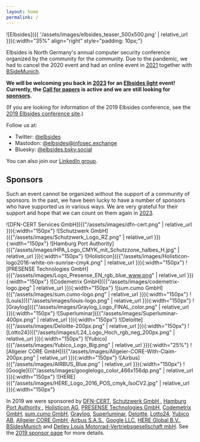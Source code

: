 ```yaml
---
layout: home
permalink: /
---
```


![Elbsides]({{ '/assets/images/elbsides_teaser_500x500.png' | relative_url }}){:width="35%" align="right" style="padding: 10px;"}

<!-- ![Elbsides](/assets/images/elbsides_teaser_500x500.png){:width="45%" align="right" style="padding: 10px;"} -->

Elbsides is North Germany's annual computer security conference organized by the community for the community. Due to the pandemic, we had to cancel the 2020 event and had an online event in [2021](/2021/) together with [BSideMunich](https://www.bsidesmunich.org).

**We will be welcoming you back in [2023](/2023/) for an [Elbsides light](/2023/) event! Currently, the [Call for papers](/2023/cfp/) is active and we are still looking for [sponsors](/2023/#sponsors).**

(If you are looking for information of the 2019 Elbsides conference, see the [2019 Elbsides conference site](/2019/).)

Follow us at:

* Twitter: [@elbsides](https://twitter.com/elbsides)
* Mastodon: [@elbsides@infosec.exchange](https://infosec.exchange/@elbsides)
* Bluesky: [@elbsides.bsky.social](https://bsky.app/profile/elbsides.bsky.social)

You can also join our [LinkedIn group](https://www.linkedin.com/groups/8828793/).

## Sponsors

Such an event cannot be organized without the support of a community of sponsors. In the past, we have been lucky to have a number of sponsors who have supported us in various ways. We are very grateful for their support and hope that we can count on them again in [2023](/2023/).

![DFN-CERT Services GmbH]({{"/assets/images/dfn-cert.png" | relative_url }}){:width="150px"}
![Schutzwerk GmbH]({{"/assets/images/Schutzwerk_Logo_RZ.png" | relative_url }}){:width="150px"}
![Hamburg Port Authority]({{"/assets/images/HPA_Logo_CMYK_mit_Schutzzone_halbes_H.jpg" | relative_url }}){:width="150px"}
![Holisticon]({{"/assets/images/Holisticon-logo2016-white-on-sunrise-cmyk.png" | relative_url }}){:width="150px"}
![PRESENSE Technologies GmbH]({{"/assets/images/Logo_Presense_EN_rgb_blue_www.png" | relative_url }}){:width="150px"}
![Codemetrix GmbH]({{"/assets/images/codemetrix-logo.jpeg" | relative_url }}){:width="150px"}
![sum.cumo GmbH]({{"/assets/images/sum.cumo-logo.png" | relative_url }}){:width="150px"}
![Louis]({{"/assets/images/louis-logo.png" | relative_url }}){:width="150px"}
![Graylog]({{"/assets/images/Graylog_Logo_FINAL_color.png" | relative_url }}){:width="150px"}
![Superluminar]({{"/assets/images/Superluminar-400px.png" | relative_url }}){:width="150px"}
![Deloitte]({{"/assets/images/Deloitte-200px.png" | relative_url }}){:width="150px"}
![Lotto24]({{"/assets/images/L24_Logo_Hoch_rgb_neg_200px.png" | relative_url }}){:width="150px"}
![Yubico]({{"/assets/images/Yubico_Logo_Big.png" | relative_url }}){:width="25%"}
![Allgeier CORE GmbH]({{"/assets/images/Allgeier-CORE-With-Claim-200px.png" | relative_url }}){:width="150px"}
![Airbus]({{"/assets/images/AIRBUS_Blue.png" | relative_url }}){:width="150px"}
![Google]({{"/assets/images/googlelogo_color_466x156dp.png" | relative_url }}){:width="150px"}
![HERE]({{"/assets/images/HERE_Logo_2016_POS_cmyk_IsoCV2.jpg" | relative_url }}){:width="150px"}


In 2019 we were sponsored by [DFN-CERT](https://www.dfn-cert.de),
[Schutzwerk GmbH ](https://www.schutzwerk.com),
[ Hamburg Port Authority ](https://www.hamburg-port-authority.de),
[Holisticon AG](https://www.holisticon.de),
[PRESENSE Technologies GmbH](https://www.pre-sense.de),
[Codemetrix GmbH](https://www.codemetrix.io),
[sum.cumo GmbH](https://www.sumcumo.com),
[Graylog](https://www.graylog.org),
[Superluminar](https://superluminar.io),
[Deloitte](http://www.deloitte.com/de),
[Lotto24](https://lotto24.de),
[Yubico AB](https://www.yubico.com),
[Allgeier CORE GmbH](https://www.allgeier-core.com),
[Airbus S.A.S.](https://www.airbus.com),
[Google LLC](https://www.google.com),
[HERE Global B.V.](https://www.here.com),
[BSidesMunich](https://www.bsidesmunich.org) and [Detlev Louis Motorrad-Vertriebsgesellschaft mbH](https://www.louis.eu). See
the [2019 sponsor page](2019/sponsors/) for more details.

